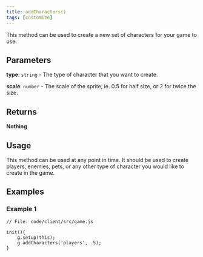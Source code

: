 ```yaml
---
title: addCharacters()
tags: [customize]
---
```

This method can be used to create a new set of characters for your game to use.
## Parameters
**type**: `string` - The type of character that you want to create.

**scale**: `number` - The scale of the sprite, ie. 0.5 for half size, or 2 for twice the size.
## Returns
**Nothing**
## Usage
This method can be used at any point in time. It should be used to create players, enemies, pets, or any other type of character you would like to create in the game.

## Examples

### Example 1
```
// File: code/client/src/game.js

init(){
    g.setup(this);
    g.addCharacters('players', .5);
}
```
